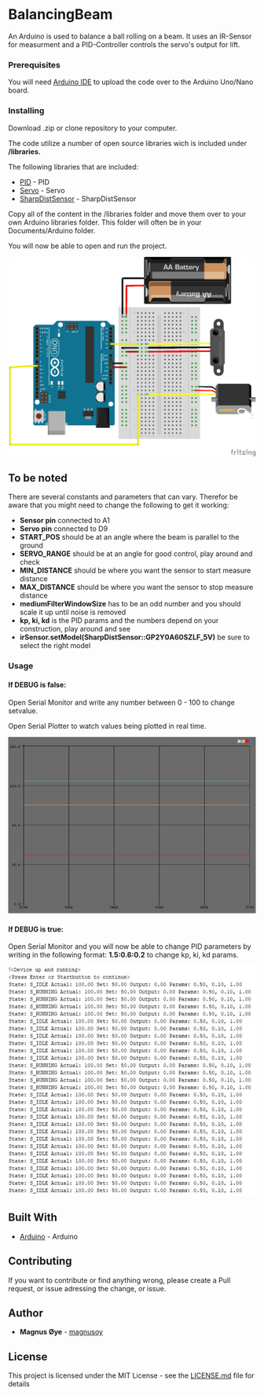 # BalancingBeam
An Arduino is used to balance a ball rolling on a beam. It uses an IR-Sensor for measurment and a PID-Controller controls the servo's output for lift.

### Prerequisites

You will need [Arduino IDE](https://www.arduino.cc/en/Main/Software) to upload the code over to the Arduino Uno/Nano board.


### Installing

Download .zip or clone repository to your computer.

The code utilize a number of open source libraries wich is included under **/libraries.**

The following libraries that are included:
* [PID](https://github.com/br3ttb/Arduino-PID-Library) - PID
* [Servo](https://github.com/arduino-libraries/Servo) - Servo
* [SharpDistSensor](https://github.com/DrGFreeman/SharpDistSensor) - SharpDistSensor

Copy all of the content in the /libraries folder and move them over to your own Arduino libraries folder.
This folder will often be in your Documents/Arduino folder.

You will now be able to open and run the project.

![Output](https://github.com/magnusoy/BalancingBeam/blob/master/docs/connections.png)

## To be noted
There are several constants and parameters that can vary. Therefor be aware that you might need to change the following to get it working:

- **Sensor pin** connected to A1
- **Servo pin** connected to D9
- **START_POS** should be at an angle where the beam is parallel to the ground
- **SERVO_RANGE** should be at an angle for good control, play around and check
- **MIN_DISTANCE** should be where you want the sensor to start measure distance
- **MAX_DISTANCE** should be where you want the sensor to stop measure distance
- **mediumFilterWindowSize** has to be an odd number and you should scale it up until noise is removed
- **kp, ki, kd** is the PID params and the numbers depend on your construction, play around and see
- **irSensor.setModel(SharpDistSensor::GP2Y0A60SZLF_5V)** be sure to select the right model

### Usage

 #### If DEBUG is false:
  Open Serial Monitor and write any number
  between 0 - 100 to change setvalue.

  Open Serial Plotter to watch values
  being plotted in real time.


![Output](https://github.com/magnusoy/BalancingBeam/blob/master/docs/plot.JPG)


#### If DEBUG is true:
 Open Serial Monitor and you will now be
 able to change PID parameters by writing
 in the following format: **1.5:0.6:0.2**
 to change kp, ki, kd params.


![Output](https://github.com/magnusoy/BalancingBeam/blob/master/docs/status.JPG)


## Built With

* [Arduino](https://www.arduino.cc/) - Arduino

## Contributing

If you want to contribute or find anything wrong, please create a Pull request, or issue adressing the change, or issue.


## Author

* **Magnus Øye** - [magnusoy](https://github.com/magnusoy)


## License

This project is licensed under the MIT License - see the [LICENSE.md](https://github.com/magnusoy/BalancingBeam/blob/master/LICENSE) file for details
